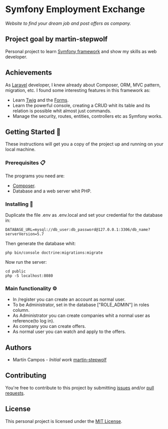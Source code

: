 # Symfony Employment Exchange

_Website to find your dream job and post offers as company._

## Project goal by martin-stepwolf

Personal project to learn [Symfony framework](https://symfony.com/) and show my skills as web developer. 

## Achievements

As [Laravel](https://laravel.com/) developer, I knew already about Composer, ORM, MVC pattern, migration, etc.
I found some interesting features in this framework as:

- Learn [Twig](https://twig.symfony.com/) and the [Forms](https://symfony.com/doc/current/forms.html).
- Learn the powerful console, creating a CRUD whit its table and its relation is possible whit almost just commands.
- Manage the security, routes, entities, controllers etc as Symfony works.

## Getting Started 🚀

These instructions will get you a copy of the project up and running on your local machine.

### Prerequisites 📋

The programs you need are:

-   [Composer](https://getcomposer.org/download/).
-   Database and a web server whit PHP.

### Installing 🔧

Duplicate the file .env as .env.local and set your credential for the database in:

```
DATABASE_URL=mysql://db_user:db_password@127.0.0.1:3306/db_name?serverVersion=5.7
```

Then generate the database whit:

```
php bin/console doctrine:migrations:migrate
```

Now run the server:

```
cd public
php -S localhost:8080
```

### Main functionality ⚙️

- In /register you can create an account as normal user.
- To be Administrator, set in the database ["ROLE_ADMIN"] in roles column.
- As Administrator you can create companies whit a normal user as reference(to log in).
- As company you can create offers.
- As normal user you can watch and apply to the offers.

## Authors

-   Martín Campos - _Initial work_ [martin-stepwolf](https://github.com/martin-stepwolf)

## Contributing

You're free to contribute to this project by submitting [issues](https://github.com/martin-stepwolf/symfony-employment-exchange/issues) and/or [pull requests](https://github.com/martin-stepwolf/symfony-employment-exchange/pulls).

## License

This personal project is licensed under the [MIT License](https://choosealicense.com/licenses/mit/).
